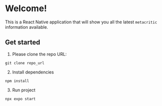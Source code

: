 # Welcome!

This is a React Native application that will show you all the latest `metacritic` information available.

## Get started

1. Please clone the repo URL:

```shell
git clone repo_url
```

2. Install dependencies

```shell
npm install
```

3. Run project

```shell
npx expo start
```
